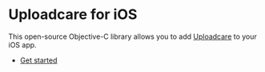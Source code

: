 # Uploadcare for iOS

This open-source Objective-C library allows you to add [Uploadcare](https://uploadcare.com) to your iOS app.

 * [Get started](Quickstart)


